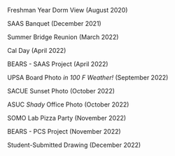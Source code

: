 Freshman Year Dorm View (August 2020)

SAAS Banquet (December 2021)

Summer Bridge Reunion (March 2022)

Cal Day (April 2022)

BEARS - SAAS Project (April 2022)

UPSA Board Photo _in 100 F Weather!_ (September 2022)

SACUE Sunset Photo (October 2022)

ASUC _Shady_ Office Photo (October 2022)

SOMO Lab Pizza Party (November 2022)

BEARS - PCS Project (November 2022)

Student-Submitted Drawing (December 2022)
